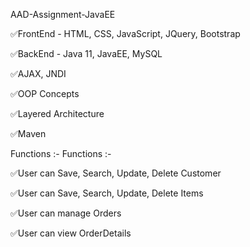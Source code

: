 AAD-Assignment-JavaEE


✅FrontEnd - HTML, CSS, JavaScript, JQuery, Bootstrap

✅BackEnd - Java 11, JavaEE, MySQL

✅AJAX, JNDI	

✅OOP Concepts	

✅Layered Architecture

✅Maven	



Functions :-	Functions :-

✅User can Save, Search, Update, Delete Customer	

✅User can Save, Search, Update, Delete Items

✅User can manage Orders	

✅User can view OrderDetails	

